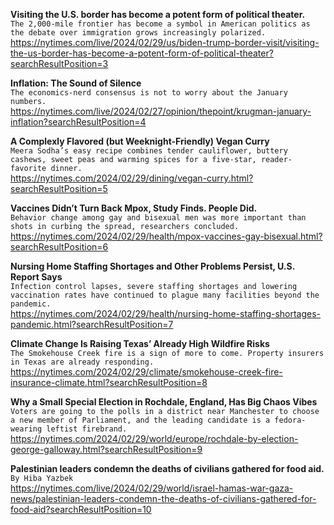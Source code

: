 **Visiting the U.S. border has become a potent form of political theater.**\
`The 2,000-mile frontier has become a symbol in American politics as the debate over immigration grows increasingly polarized.`\
https://nytimes.com/live/2024/02/29/us/biden-trump-border-visit/visiting-the-us-border-has-become-a-potent-form-of-political-theater?searchResultPosition=3

**Inflation: The Sound of Silence**\
`The economics-nerd consensus is not to worry about the January numbers.`\
https://nytimes.com/live/2024/02/27/opinion/thepoint/krugman-january-inflation?searchResultPosition=4

**A Complexly Flavored (but Weeknight-Friendly) Vegan Curry**\
`Meera Sodha’s easy recipe combines tender cauliflower, buttery cashews, sweet peas and warming spices for a five-star, reader-favorite dinner.`\
https://nytimes.com/2024/02/29/dining/vegan-curry.html?searchResultPosition=5

**Vaccines Didn’t Turn Back Mpox, Study Finds. People Did.**\
`Behavior change among gay and bisexual men was more important than shots in curbing the spread, researchers concluded.`\
https://nytimes.com/2024/02/29/health/mpox-vaccines-gay-bisexual.html?searchResultPosition=6

**Nursing Home Staffing Shortages and Other Problems Persist, U.S. Report Says**\
`Infection control lapses, severe staffing shortages and lowering vaccination rates have continued to plague many facilities beyond the pandemic.`\
https://nytimes.com/2024/02/29/health/nursing-home-staffing-shortages-pandemic.html?searchResultPosition=7

**Climate Change Is Raising Texas’ Already High Wildfire Risks**\
`The Smokehouse Creek fire is a sign of more to come. Property insurers in Texas are already responding.`\
https://nytimes.com/2024/02/29/climate/smokehouse-creek-fire-insurance-climate.html?searchResultPosition=8

**Why a Small Special Election in Rochdale, England, Has Big Chaos Vibes**\
`Voters are going to the polls in a district near Manchester to choose a new member of Parliament, and the leading candidate is a fedora-wearing leftist firebrand.`\
https://nytimes.com/2024/02/29/world/europe/rochdale-by-election-george-galloway.html?searchResultPosition=9

**Palestinian leaders condemn the deaths of civilians gathered for food aid.**\
`By Hiba Yazbek`\
https://nytimes.com/live/2024/02/29/world/israel-hamas-war-gaza-news/palestinian-leaders-condemn-the-deaths-of-civilians-gathered-for-food-aid?searchResultPosition=10

